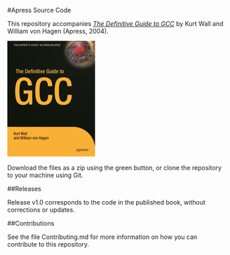 #Apress Source Code

This repository accompanies [*The Definitive Guide to GCC*](http://www.apress.com/9781590591093) by Kurt Wall and William von Hagen (Apress, 2004).

[comment]: #cover
![Cover image](9781590591093.jpg)

Download the files as a zip using the green button, or clone the repository to your machine using Git.

##Releases

Release v1.0 corresponds to the code in the published book, without corrections or updates.

##Contributions

See the file Contributing.md for more information on how you can contribute to this repository.
